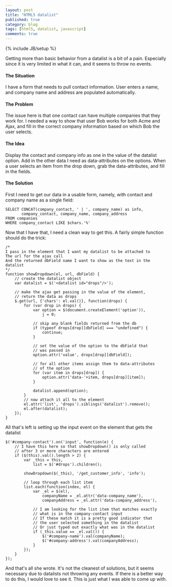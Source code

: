 ```yaml
---
layout: post
title: "HTML5 datalist"
published: true
category: blog
tags: [html5, datalist, javascript]
comments: true
---
```


{% include JB/setup %}

Getting more than basic behavior from a datalist is a bit of a pain.  Especially since it is very limited in what it can, and it seems to throw no events.

#### The Situation
I have a form that needs to pull contact information.  User enters a name, and company name and address are populated automatically.

#### The Problem
The issue here is that one contact can have multiple companies that they work for.  I needed a way to show that user Bob works for both Acme and Ajax, and fill in the correct company information based on which Bob the user selects. 

#### The Idea
Display the contact and company info as one in the value of the datalist option. Add in the other data I need as data-attributes on the options.  When a user selects an item from the drop down, grab the data-attributes, and fill in the fields.

#### The Solution
First I need to get our data in a usable form, namely, with contact and company name as a single field:

	SELECT CONCAT(company_contact, ' | ', company_name) as info, 
	       company_contact, company_name, company_address
	FROM companies
	WHERE company_contact LIKE $chars.'%'

Now that I have that, I need a clean way to get this.  A fairly simple function should do the trick:

	/* 
	I pass in the element that I want my datalist to be attached to
	The url for the ajax call
	And the returned dbField name I want to show as the text in the datalist
	*/
	function showDropdown(el, url, dbField) {
		// create the datalist object
		var datalist = $('<datalist id="drops"/>');

		// make the ajax get passing in the value of the element,
		// return the data as drops
		$.get(url, {'chars': el.val()}, function(drops) {
			for (var drop in drops) {
				var option = $(document.createElement('option')),
				    j = 0;

				// skip any blank fields returned from the db
				if (typeof drops[drop][dbField] === "undefined") {
					continue;
				}

				// set the value of the option to the dbField that
				// was passed in
				option.attr('value', drops[drop][dbField]);

				// for all other items assign them to data-attributes
				// of the option
				for (var item in drops[drop]) {
					option.attr('data-'+item, drops[drop][item]);
				}

				datalist.append(option);
			}
			// now attach it all to the element
			el.attr('list', 'drops').siblings('datalist').remove();
			el.after(datalist);
		});
	}

All that's left is setting up the input event on the element that gets the datalist

	$('#company-contact').on('input', function(e) {
		// I have this here so that showDropdown() is only called
		// after 3 or more characters are entered
		if ($(this).val().length > 2) {
			var _this = this,
			    list = $('#drops').children();

			showDropdown($(_this), '/get_customer_info', 'info');

			// loop through each list item
			list.each(function(index, el) {
				var _el = $(el),
				    companyName = _el.attr('data-company_name'),
				    companyAddress = _el.attr('data-company_address'),

				// I am looking for the list item that matches exactly
				// what is in the company-contact input
				// If these match it is a pretty good indicator that
				// the user selected something in the datalist
				// Or just typed out exactly what was in the datalist
				if (_this.value == _el.val()) {
					$('#company-name').val(companyName);
					$('#company-address').val(companyAddress);
				}
			});		
		}
	});

And that's all she wrote.  It's not the cleanest of solutions, but it seems necessary due to datalists not throwing any events.  If there is a better way to do this, I would love to see it.  This is just what I was able to come up with.